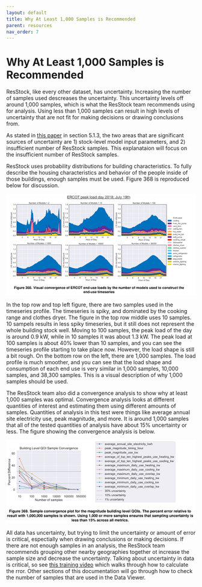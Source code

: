 ```yaml
---
layout: default
title: Why At Least 1,000 Samples is Recommended
parent: resources
nav_order: 7
---
```


# Why At Least 1,000 Samples is Recommended
ResStock, like every other dataset, has uncertainty. Increasing the number of samples used descreases the uncertainty. This uncertainty levels off around 1,000 samples, which is what the ResStock team recommends using for analysis. Using less than 1,000 samples can result in high levels of uncertainty that are not fit for making decisions or drawing conclusions from.

As stated in [this paper](https://www.nrel.gov/docs/fy22osti/80889.pdf) in section 5.1.3, the two areas that are significant sources of uncertainty are 1) stock-level model input parameters, and 2) insufficient number of ResStock samples. This explanataion will focus on the insufficient number of ResStock samples.

ResStock uses probability distributions for building characteristics. To fully describe the housing characteristics and behavior of the people inside of those buildings, enough samples must be used. Figure 368 is reproduced below for discussion.

![](../../../assets/images/ercot-peak-load-day-2018.png)

In the top row and top left figure, there are two samples used in the timeseries profile. The timeseries is spiky, and dominated by the cooking range and clothes dryer. The figure in the top row middle uses 10 samples. 10 sampels results in less spiky timeseries, but it still does not represent the whole building stock well. Moving to 100 samples, the peak load of the day is around 0.9 kW, while in 10 samples it was about 1.3 kW. The peak load at 100 samples is about 40% lower than 10 samples, and you can see the timeseries profile starting to take place now. However, the load shape is still a bit rough. On the bottom row on the left, there are 1,000 samples. The load profile is much smoother, and you can see that the load shape and consumption of each end use is very similar in 1,000 samples, 10,000 samples, and 38,300 samples. This is a visual description of why 1,000 samples should be used.

The ResStock team also did a convergence analysis to show why at least 1,000 samples was optimal. Convergence analysis looks at different quantities of interest and estimating them using different amounts of samples. Quantities of analysis in this test were things like average annual site electricity use, peak magnitude, and more. It is around 1,000 samples that all of the tested quantities of analysis have about 15% uncertainty or less. The figure showing the convergence analysis is below.


![](../../../assets/images/convergence-plot.png)

All data has uncertainty, but trying to limit the uncertainty or amount of error is critical, espectially when drawing conclusions or making decisions. If there are not enough samples in an analysis, the ResStock team recommends grouping other nearby geographies together ot increase the sample size and decrease the uncertainty. Talking about uncertainty in data is critical, so see [this training video](https://www.youtube.com/watch?v=h9EYP1FdxRI&list=PLmIn8Hncs7bEYCZiHaoPSovoBrRGR-tRS&index=14) which walks through how to calculate the rror. Other sections of this documentation will go through how to check the number of samples that are used in the Data Viewer.